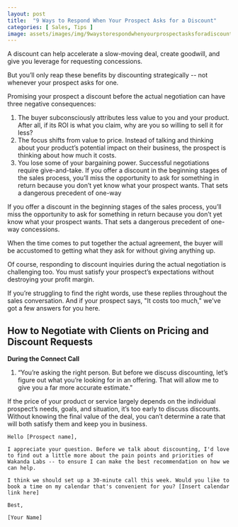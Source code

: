 ```yaml
---
layout: post
title:  "9 Ways to Respond When Your Prospect Asks for a Discount"
categories: [ Sales, Tips ]
image: assets/images/img/9waystorespondwhenyourprospectasksforadiscount.jpg
---
```

A discount can help accelerate a slow-moving deal, create goodwill, and give you leverage for requesting concessions.

But you’ll only reap these benefits by discounting strategically -- not whenever your prospect asks for one.

Promising your prospect a discount before the actual negotiation can have three negative consequences:

<ol>
<li>The buyer subconsciously attributes less value to you and your product. After all, if its ROI is what you claim, why are you so willing to sell it for less?</li>
<li>The focus shifts from value to price. Instead of talking and thinking about your product’s potential impact on their business, the prospect is thinking about how much it costs.</li>
<li>You lose some of your bargaining power. Successful negotiations require give-and-take.
If you offer a discount in the beginning stages of the sales process, you’ll miss the opportunity to ask for something in return because you don’t yet know what your prospect wants. That sets a dangerous precedent of one-way</li>
</ol>

If you offer a discount in the beginning stages of the sales process, you’ll miss the opportunity to ask for something in return because you don’t yet know what your prospect wants. That sets a dangerous precedent of one-way concessions.

When the time comes to put together the actual agreement, the buyer will be accustomed to getting what they ask for without giving anything up.

Of course, responding to discount inquiries during the actual negotiation is challenging too. You must satisfy your prospect’s expectations without destroying your profit margin.

If you’re struggling to find the right words, use these replies throughout the sales conversation. And if your prospect says, "It costs too much," we've got a few answers for you here.

<h2>How to Negotiate with Clients on Pricing and Discount Requests</h2>

<strong>During the Connect Call</strong>

1. “You’re asking the right person. But before we discuss discounting, let’s figure out what you’re looking for in an offering. That will allow me to give you a far more accurate estimate."

If the price of your product or service largely depends on the individual prospect’s needs, goals, and situation, it’s too early to discuss discounts. Without knowing the final value of the deal, you can’t determine a rate that will both satisfy them and keep you in business.

```
Hello [Prospect name],

I appreciate your question. Before we talk about discounting, I'd love to find out a little more about the pain points and priorities of Wakanda Labs -- to ensure I can make the best recommendation on how we can help.

I think we should set up a 30-minute call this week. Would you like to book a time on my calendar that's convenient for you? [Insert calendar link here]

Best,

[Your Name]
```
